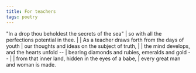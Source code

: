 ```yaml
---
title: For teachers
tags: poetry
---
```


"In a drop thou beholdest the secrets of the sea"
| so with all the perfections potential in thee.
|
| As a teacher draws forth from the days of youth
| our thoughts and ideas on the subject of truth,
|
| the mind develops, and the hearts unfold --
| bearing diamonds and rubies, emeralds and gold --
|
| from that inner land, hidden in the eyes of a babe,
| every great man and woman is made.
